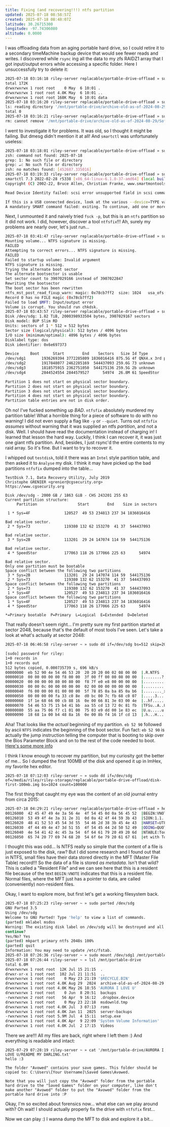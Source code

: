 ```yaml
---
title: Fixing (and recovering!!!) ntfs partition
updated: 2025-07-18 08:58:57Z
created: 2025-07-18 08:48:07Z
latitude: 30.26715300
longitude: -97.74306080
altitude: 0.0000
---
```


I was offloading data from an aging portable hard drive, so I could retire it to a secondary timeMachine backup device that would see fewer reads and writes. I discovered while `rsync` ing all the data to my zfs RAIDZ1 array that I got input/output errors while accessing a specific folder. Here I unsuccessfully try to delete it:

```bash
2025-07-18 03:16:18 riley-server replacable/portable-drive-offload » sudo sudo ls -alh /mnt/portable-drive/archive-old-as-of-2024-08-29/Software/games/World\ of\ Warcraft/Data
total 172K
drwxrwxrwx 1 root root    0 May  6 10:01 .
drwxrwxrwx 1 root root 4.0K May  6 10:01 ..
drwxrwxrwx 1 root root 168K May  6 10:01 data
2025-07-18 03:16:20 riley-server replacable/portable-drive-offload » sudo sudo ls -alh /mnt/portable-drive/archive-old-as-of-2024-08-29/Software/games/World\ of\ Warcraft/Data/data
ls: reading directory '/mnt/portable-drive/archive-old-as-of-2024-08-29/Software/games/World of Warcraft/Data/data': Input/output error
total 0
2025-07-18 03:16:21 riley-server replacable/portable-drive-offload » sudo rm -rf /mnt/portable-drive/archive-old-as-of-2024-08-29/Software/games/World\ of\ Warcraft/Data/data
rm: cannot remove '/mnt/portable-drive/archive-old-as-of-2024-08-29/Software/games/World of Warcraft/Data/data': Directory not empty
```

I went to investigate it for problems. It was old, so I thought it might be failing. But dmesg didn't mention it at all! And `smartctl` was unfortunately useless:

```bash
2025-07-18 03:18:01 riley-server replacable/portable-drive-offload » sudo smartctl -a /dev/sdg
zsh: command not found: 2025-07-18
grep: 1: No such file or directory
grep: ↵: No such file or directory
zsh: no matches found: [452687.335016]
2025-07-18 03:19:33 riley-server replacable/portable-drive-offload » sudo smartctl -a /dev/sdg                       2 ↵
smartctl 7.3 2022-02-28 r5338 [x86_64-linux-6.1.0-37-amd64] (local build)
Copyright (C) 2002-22, Bruce Allen, Christian Franke, www.smartmontools.org

Read Device Identity failed: scsi error unsupported field in scsi command

If this is a USB connected device, look at the various --device=TYPE variants
A mandatory SMART command failed: exiting. To continue, add one or more '-T permissive' options.
```

Next, I unmounted it and naively tried `fsck -p`, but this is an `ntfs` partition so it did not work. I did, however, discover a tool `ntfsfix`!!! Ah, surely my problems are nearly over, let's just run...

```bash
2025-07-18 03:41:47 riley-server replacable/portable-drive-offload » sudo sudo ntfsfix /dev/sdg
Mounting volume... NTFS signature is missing.
FAILED
Attempting to correct errors... NTFS signature is missing.
FAILED
Failed to startup volume: Invalid argument
NTFS signature is missing.
Trying the alternate boot sector
The alternate bootsector is usable
Set sector count to 3907029166 instead of 3907022847
Rewriting the bootsector
The boot sector has been rewritten
ntfs_mst_post_read_fixup_warn: magic: 0x78cb7ff2  size: 1024   usa_ofs: 15596  usa_count: 1361: Invalid argument
Record 0 has no FILE magic (0x78cb7ff2)
Failed to load $MFT: Input/output error
Volume is corrupt. You should run chkdsk.
2025-07-18 03:43:57 riley-server replacable/portable-drive-offload » sudo fdisk -l /dev/sdg
Disk /dev/sdg: 1.82 TiB, 2000398933504 bytes, 3907029167 sectors
Disk model: BUP Slim RD
Units: sectors of 1 * 512 = 512 bytes
Sector size (logical/physical): 512 bytes / 4096 bytes
I/O size (minimum/optimal): 4096 bytes / 4096 bytes
Disklabel type: dos
Disk identifier: 0x6e697373

Device     Boot      Start        End    Sectors   Size Id Type
/dev/sdg1       1936269394 3772285809 1836016416 875.5G 4f QNX4.x 3rd part
/dev/sdg2       1917848077 2462285169  544437093 259.6G 73 unknown
/dev/sdg3       1818575915 2362751050  544175136 259.5G 2b unknown
/dev/sdg4       2844524554 2844579527      54974  26.8M 61 SpeedStor

Partition 1 does not start on physical sector boundary.
Partition 2 does not start on physical sector boundary.
Partition 3 does not start on physical sector boundary.
Partition 4 does not start on physical sector boundary.
Partition table entries are not in disk order.
```

Oh no! I've fucked something up *BAD*. `ntfsfix` absolutely murdered my partition table! What a horrible thing for a piece of software to do with no warning! I did not even supply a flag like `-y` or `--quiet`. Turns out `ntfsfix` *assumes* without warning that it was supplied an ntfs *partition*, and not a disk. Well. I should have read the documentation instead of charging in! I learned that lesson the hard way. Luckily, I think I can recover it, it was just one giant ntfs partition. And, besides, I just rsync'd the entire contents to my raid array. So it's fine. But I want to try to recover it. 

I whipped out `testdisk`, told it there was an `Intel` style partition table, and then asked it to `Analyse` my disk. I think it may have picked up the bad partitions `ntfsfix` dumped into the table...

```
TestDisk 7.1, Data Recovery Utility, July 2019
Christophe GRENIER <grenier@cgsecurity.org>
https://www.cgsecurity.org

Disk /dev/sdg - 2000 GB / 1863 GiB - CHS 243201 255 63
Current partition structure:
     Partition                  Start        End    Size in sectors

 1 * Sys=4F               120527  49 53 234813 237 34 1836016416

Bad relative sector.
 2 * Sys=73               119380 132 62 153270  41 37  544437093

Bad relative sector.
 3 * Sys=2B               113201  29 24 147074 114 59  544175136

Bad relative sector.
 4 * SpeedStor            177063 118 26 177066 225 63      54974

Bad relative sector.
Only one partition must be bootable
Space conflict between the following two partitions
 3 * Sys=2B               113201  29 24 147074 114 59  544175136
 2 * Sys=73               119380 132 62 153270  41 37  544437093
Space conflict between the following two partitions
 2 * Sys=73               119380 132 62 153270  41 37  544437093
 1 * Sys=4F               120527  49 53 234813 237 34 1836016416
Space conflict between the following two partitions
 1 * Sys=4F               120527  49 53 234813 237 34 1836016416
 4 * SpeedStor            177063 118 26 177066 225 63      54974

*=Primary bootable  P=Primary  L=Logical  E=Extended  D=Deleted
```

That really doesn't seem right... I'm pretty sure my first partition started at sector 2048, because that's the default of most tools I've seen. Let's take a look at what's actually at sector 2048:

```bash
2025-07-18 06:46:58 riley-server ~ » sudo dd if=/dev/sdg bs=512 skip=2048 count=1 | hexdump -C | head

[sudo] password for riley:
1+0 records in
1+0 records out
512 bytes copied, 0.000735739 s, 696 kB/s
00000000  eb 52 90 4e 54 46 53 20  20 20 20 00 02 08 00 00  |.R.NTFS    .....|
00000010  00 00 00 00 00 f8 00 00  3f 00 ff 00 00 08 00 00  |........?.......|
00000020  00 00 00 00 80 00 80 00  f8 7f e0 e8 00 00 00 00  |................|
00000030  00 00 0c 00 00 00 00 00  02 00 00 00 00 00 00 00  |................|
00000040  f6 00 00 00 01 00 00 00  5f 78 85 0a ba 85 0a b6  |........_x......|
00000050  00 00 00 00 fa 33 c0 8e  d0 bc 00 7c fb 68 c0 07  |.....3.....|.h..|
00000060  1f 1e 68 66 00 cb 88 16  0e 00 66 81 3e 03 00 4e  |..hf......f.>..N|
00000070  54 46 53 75 15 b4 41 bb  aa 55 cd 13 72 0c 81 fb  |TFSu..A..U..r...|
00000080  55 aa 75 06 f7 c1 01 00  75 03 e9 dd 00 1e 83 ec  |U.u.....u.......|
00000090  18 68 1a 00 b4 48 8a 16  0e 00 8b f4 16 1f cd 13  |.h...H..........|
```

Aha! That looks like the *actual* beginning of my partition. `eb 52 90` followed by ascii `NTFS` indicates the beginning of the boot sector. Fun fact: `eb 52 90` is actually the jump instruction telling the computer that is booting to skip over the Bios Parameter Block and on to the rest of the code needed to boot. [Here's some more info](https://thestarman.pcministry.com/asm/mbr/NTFSBR.htm)

I think I know enough to recover my partition, but my curiosity got the better of me... So I dumped the first 100MB of the disk and opened it up in ImHex, my favorite hex editor.

```
2025-07-18 07:12:03 riley-server ~ » sudo dd if=/dev/sdg of=/media/riley/riley-storage/replacable/portable-drive-offload/disk-first-100mb.img bs=1024 count=100000
```

The first thing that caught my eye was the content of an old journal entry from circa 2015:

```bash
2025-07-18 04:29:21 riley-server replacable/portable-drive-offload » hexdump -C ./disk-first-100mb.img --skip 0x126000 --length $(( 16 * 6 )) # I wanted 6 lines and they are 16 bytes each!!!
00126000  42 45 47 49 4e 3a 56 4e  4f 54 45 0d 0a 56 45 52  |BEGIN:VNOTE..VER|
00126010  53 49 4f 4e 3a 31 2e 31  0d 0a 42 4f 44 59 3b 43  |SION:1.1..BODY;C|
00126020  48 41 52 53 45 54 3d 55  54 46 2d 38 3b 45 4e 43  |HARSET=UTF-8;ENC|
00126030  4f 44 49 4e 47 3d 51 55  4f 54 45 44 2d 50 52 49  |ODING=QUOTED-PRI|
00126040  4e 54 41 42 4c 45 3a 54  6f 64 61 79 20 49 20 6d  |NTABLE:Today I m|
00126050  65 74 20 77 69 74 68 20  54 6f 6e 79 20 61 67 61  |et with Tony aga|
```

I thought this was odd... Is NTFS really so simple that the content of a file is just exposed to the disk, raw? But I did some research and I found out that in NTFS, small files have their data stored directly in the MFT (Master File Table) record!!! So the data of a file is stored *as metadata*. Isn't that wild? This is called a "Resident File" and we can see here that this is a resident file because of the text `BEGIN:VNOTE` indicates that this is a resident file. Normal files, where the MFT just has a pointer to data, are called (conveniently) non-resident files.

Okay, I want to explore more, but first let's get a working filesystem back.

```bash
2025-07-18 07:25:23 riley-server ~ » sudo parted /dev/sdg
GNU Parted 3.5
Using /dev/sdg
Welcome to GNU Parted! Type 'help' to view a list of commands.
(parted) mklabel msdos
Warning: The existing disk label on /dev/sdg will be destroyed and all data on this disk will be lost. Do you want to
continue?
Yes/No? Yes
(parted) mkpart primary ntfs 2048s 100%
(parted) quit
Information: You may need to update /etc/fstab.
2025-07-18 07:26:36 riley-server ~ » sudo mount /dev/sdg1 /mnt/portable-drive
2025-07-18 07:26:44 riley-server ~ » lsl /mnt/portable-drive
total 6.0M
drwxrwxrwx 1 root root  12K Jul 15 21:15  .
drwxr-xr-x 1 root root  102 Jul 21 11:51  ..
drwxrwxrwx 1 root root    0 May 23 21:19 '$RECYCLE.BIN'
drwxrwxrwx 1 root root 4.0K Aug 29  2024  archive-old-as-of-2024-08-29
drwxrwxrwx 1 root root 4.0K May 26 18:55 'AURORA I LOVE U'
drwxrwxrwx 1 root root    0 Jun  8 20:51  backups
-rwxrwxrwx 2 root root   56 Apr  9 16:12  .dropbox.device
drwxrwxrwx 1 root root    0 May 23 22:18  msdownld.tmp
drwxrwxrwx 1 root root 4.0K Jul  3 07:13  roms
drwxrwxrwx 1 root root 4.0K Jan 11  2025  server-backups
-rwxrwxrwx 1 root root 5.9M Jul  4 15:11  setup.exe
drwxrwxrwx 1 root root 4.0K Apr  9 22:09 'System Volume Information'
drwxrwxrwx 1 root root 4.0K Jul  2 17:15  Videos
```

There we are!!! All my files are back, right where I left them :) And everything is readable and intact:

```
2025-07-29 07:28:19 riley-server ~ » cat '/mnt/portable-drive/AURORA I LOVE U/README MY DARLING.txt'
hello :3

The folder "Avowed" contains your save games. This folder should be copied to: C:\Users\[Your Username]\Saved Games\Avowed.

Note that you will just copy the "Avowed" folder from the portable hard drive to the "Saved Games" folder on your computer, like don't make another "Avowed" folder to put the "Avowed" folder from the portable hard drive into :P
```

Okay, I'm so excited about forensics now... what else can we play around with? Oh wait! I should actually properly fix the drive with `ntfsfix` first...



Now we can play :) I wanna dump the MFT to disk and explore it a bit...



